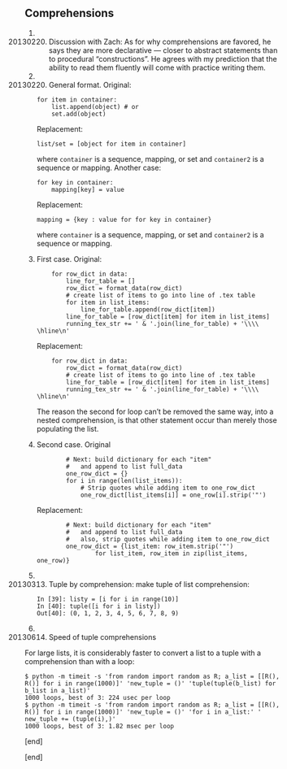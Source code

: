 Comprehensions
--------------

1.  20130220. Discussion with Zach: As for why comprehensions are
    favored, he says they are more declarative — closer to abstract
    statements than to procedural “constructions”. He agrees with my
    prediction that the ability to read them fluently will come with
    practice writing them.

2.  20130220. General format. Original:

        for item in container:
            list.append(object) # or
            set.add(object)

    Replacement:

        list/set = [object for item in container]

    where `container` is a sequence, mapping, or set and `container2` is
    a sequence or mapping. Another case:

        for key in container:
            mapping[key] = value

    Replacement:

        mapping = {key : value for for key in container}

    where `container` is a sequence, mapping, or set and `container2` is
    a sequence or mapping.

3.  First case. Original:

            for row_dict in data:
                line_for_table = []
                row_dict = format_data(row_dict)
                # create list of items to go into line of .tex table
                for item in list_items:
                    line_for_table.append(row_dict[item])
                line_for_table = [row_dict[item] for item in list_items]
                running_tex_str += ' & '.join(line_for_table) + '\\\\ \hline\n'

    Replacement:

            for row_dict in data:     
                row_dict = format_data(row_dict)                       
                # create list of items to go into line of .tex table   
                line_for_table = [row_dict[item] for item in list_items]
                running_tex_str += ' & '.join(line_for_table) + '\\\\ \hline\n'         

    The reason the second for loop can’t be removed the same way, into a
    nested comprehension, is that other statement occur than merely
    those populating the list.

4.  Second case. Original

                # Next: build dictionary for each "item"              
                #   and append to list full_data                      
                one_row_dict = {}                                                       
                for i in range(len(list_items)):
                    # Strip quotes while adding item to one_row_dict
                    one_row_dict[list_items[i]] = one_row[i].strip('"')

    Replacement:

                # Next: build dictionary for each "item"              
                #   and append to list full_data                      
                #   also, strip quotes while adding item to one_row_dict   
                one_row_dict = {list_item: row_item.strip('"')        
                        for list_item, row_item in zip(list_items, one_row)}

5.  20130313. Tuple by comprehension: make tuple of list comprehension:

        In [39]: listy = [i for i in range(10)]
        In [40]: tuple([i for i in listy])
        Out[40]: (0, 1, 2, 3, 4, 5, 6, 7, 8, 9)

6.  20130614. Speed of tuple comprehensions

For large lists, it is considerably faster to convert a list to a tuple with a comprehension than with a loop:

```
$ python -m timeit -s 'from random import random as R; a_list = [[R(), R()] for i in range(1000)]' 'new_tuple = ()' 'tuple(tuple(b_list) for b_list in a_list)'
1000 loops, best of 3: 224 usec per loop
$ python -m timeit -s 'from random import random as R; a_list = [[R(), R()] for i in range(1000)]' 'new_tuple = ()' 'for i in a_list:' '    new_tuple += (tuple(i),)'
1000 loops, best of 3: 1.82 msec per loop
```

[end]

[end]
